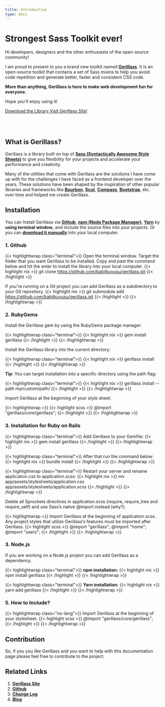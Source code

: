 ```yaml
---
title: Introduction
type: docs
---
```


# Strongest Sass Toolkit ever!

Hi developers, designers and the other enthusiasts of the open-source community! 

I am proud to present to you a brand new toolkit named [**Gerillass**](https://gerillass.com/). It is an open-source toolkit that contains a set of Sass mixins to help you avoid code repetition and generate better, faster and consistent CSS code.

**More than anything, Gerillass is here to make web development fun for everyone.**

Hope you'll enjoy using it!

<div class="download-buttons btn-wrapper" style="margin-bottom: 80px;">
    <a class="btn small" href="https://github.com/babilkuyusu/gerillass" target="_blank">
        <ion-icon name="download-outline"></ion-icon>
        <span class="btn-text">Download the Library</span>
    </a>
    <a class="btn small" href="https://gerillass.com/" target="_blank">
        <ion-icon name="link-outline"></ion-icon>
        <span class="btn-text">Visit Gerillass Site!</span>
    </a>
</div>

## What is Gerillass?

Gerillass is a library built on top of [**Sass (Syntactically Awesome Style Sheets)**](https://sass-lang.com/) to give you flexibility for your projects and accelerate your performance and creativity.

Many of the utilities that come with Gerillass are the solutions I have come up with for the challenges I have faced as a frontend developer over the years. These solutions have been shaped by the inspiration of other popular libraries and frameworks like [**Bourbon**](https://www.bourbon.io/), [**Scut**](https://davidtheclark.github.io/scut/), [**Compass**](http://compass-style.org/), [**Bootstrap**](https://getbootstrap.com/), etc. over time and helped me create Gerillass.

## Installation

You can Install Gerillass via [**Github**](https://github.com/babilkuyusu/gerillass), [**npm (Node Package Manager)**](https://www.npmjs.com/), [**Yarn**](https://yarnpkg.com/) by **using terminal window**, and include the source files into your projects. Or you can [**download it manually**](https://github.com/babilkuyusu/gerillass/archive/master.zip) into your local computer.

### 1. Github

{{< highlightwrap class="terminal">}}
Open the terminal window. Target the folder that you want Gerillass to be installed. Copy and past the command below and hit the enter to install the library into your local computer.
{{< highlight nix >}}
git clone https://github.com/babilkuyusu/gerillass.git
{{< /highlight >}}

If you're running on a Git project you can add Gerillass as a subdirectory to your Git repository.
{{< highlight nix >}}
git submodule add https://github.com/babilkuyusu/gerillass.git
{{< /highlight >}}
{{< /highlightwrap >}}


### 2. RubyGems

Install the Gerillass gem by using the RubyGems package manager:

{{< highlightwrap class="terminal">}}
{{< highlight nix >}}
gem install gerillass
{{< /highlight >}}
{{< /highlightwrap >}}

Install the Gerillass library into the current directory:

{{< highlightwrap class="terminal">}}
{{< highlight nix >}}
gerillass install
{{< /highlight >}}
{{< /highlightwrap >}}

**Tip:** You can target installation into a specific directory using the path flag:

{{< highlightwrap class="terminal">}}
{{< highlight nix >}}
gerillass install --path my/custom/path/
{{< /highlight >}}
{{< /highlightwrap >}}

Import Gerillass at the beginning of your style sheet:

{{< highlightwrap >}}
{{< highlight scss >}}
@import "gerillass/core/gerillass";
{{< /highlight >}}
{{< /highlightwrap >}}

### 3. Installation for Ruby on Rails

{{< highlightwrap class="terminal">}}
Add Gerillass to your Gemfile:
{{< highlight nix >}}
gem install gerillass
{{< /highlight >}}
{{< /highlightwrap >}}

{{< highlightwrap class="terminal">}}
After that run the command below:
{{< highlight nix >}}
bundle install
{{< /highlight >}}
{{< /highlightwrap >}}

{{< highlightwrap class="terminal">}}
Restart your server and rename application.css to application.scss:
{{< highlight nix >}}
mv app/assets/stylesheets/application.css app/assets/stylesheets/application.scss
{{< /highlight >}}
{{< /highlightwrap >}}

Delete all Sprockets directives in application.scss (require, require_tree and require_self) and use Sass’s native @import instead (why?).

{{< highlightwrap >}}
Import Gerillass at the beginning of application.scss. Any project styles that utilize Gerillass’s features must be imported after Gerillass.
{{< highlight scss >}}
@import "gerillass";
@import "home";
@import "users";
{{< /highlight >}}
{{< /highlightwrap >}}

### 3. Node.js

If you are working on a Node.js project you can add Gerillass as a dependency.

{{< highlightwrap class="terminal">}}
**npm installation:**
{{< highlight nix >}}
npm install gerillass
{{< /highlight >}}
{{< /highlightwrap >}}

{{< highlightwrap class="terminal">}}
**Yarn installation:**
{{< highlight nix >}}
yarn add gerillass
{{< /highlight >}}
{{< /highlightwrap >}}

### 5. How to Include?

{{< highlightwrap class="no-lang">}}
Import Gerillass at the beginning of your stylesheet.
{{< highlight scss >}}
@import "gerillass/core/gerillass";
{{< /highlight >}}
{{< /highlightwrap >}}

## Contribution

So, if you you like Gerillass and you want to help with this documentation page please feel free to contribute to the project.

## Related Links

1. [**Gerillass Site**]()
2. [**Github**]()
3. [**Change Log**]()
4. [**Blog**]()